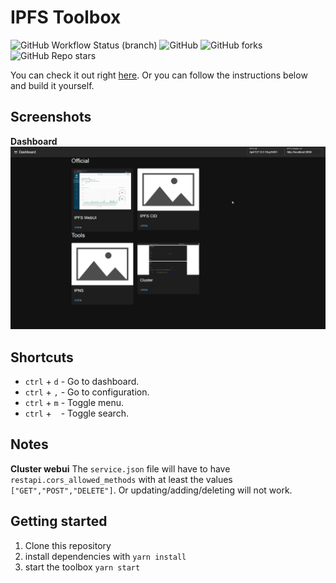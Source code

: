 # IPFS Toolbox

![GitHub Workflow Status (branch)](https://img.shields.io/github/workflow/status/InterplanetaryDevs/ipfs-toolbox/Build%20&%20test/master)
![GitHub](https://img.shields.io/github/license/InterplanetaryDevs/ipfs-toolbox)
![GitHub forks](https://img.shields.io/github/forks/InterplanetaryDevs/ipfs-toolbox?style=social)
![GitHub Repo stars](https://img.shields.io/github/stars/InterplanetaryDevs/ipfs-toolbox?style=social)

You can check it out right [here](http://ipfs-toolbox.on.fleek.co/).
Or you can follow the instructions below and build it yourself.

## Screenshots

**Dashboard**
![screenshot](./docs/img/ipfs-toolbox.png)

## Shortcuts

- `ctrl` + `d` - Go to dashboard.
- `ctrl` + `,` - Go to configuration.
- `ctrl` + `m` - Toggle menu.
- `ctrl` + ` ` - Toggle search.

## Notes

**Cluster webui**
The `service.json` file will have to have `restapi.cors_allowed_methods` with at least the values `["GET","POST","DELETE"]`.
Or updating/adding/deleting will not work.

## Getting started

1. Clone this repository
2. install dependencies with `yarn install`
2. start the toolbox `yarn start`
